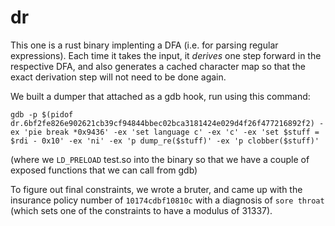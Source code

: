 # dr

This one is a rust binary implenting a DFA (i.e. for parsing regular
expressions). Each time it takes the input, it *derives* one step forward in the
respective DFA, and also generates a cached character map so that the exact 
derivation step will not need to be done again.

We built a dumper that attached as a gdb hook, run using this command:

```
gdb -p $(pidof dr.6bf2fe826e902621cb39cf94844bbec02bca3181424e029d4f26f477216892f2) -ex 'pie break *0x9436' -ex 'set language c' -ex 'c' -ex 'set $stuff = $rdi - 0x10' -ex 'ni' -ex 'p dump_re($stuff)' -ex 'p clobber($stuff)'
```

(where we `LD_PRELOAD` test.so into the binary so that we have a couple of
exposed functions that we can call from gdb)

To figure out final constraints, we wrote a bruter, and came up with the
insurance policy number of `10174cdbf10810c` with a diagnosis of `sore throat`
(which sets one of the constraints to have a modulus of 31337).
